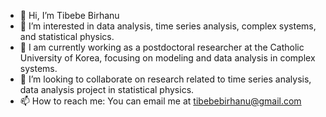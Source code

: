 - 👋 Hi, I’m Tibebe Birhanu
- 👀 I’m interested in data analysis, time series analysis, complex systems, and statistical physics.
- 🌱 I am currently working as a postdoctoral researcher at the Catholic University of Korea, focusing on modeling and data analysis in complex systems.
- 💞️ I’m looking to collaborate on research related to time series analysis, data analysis project in statistical physics. 
- 📫 How to reach me: You can email me at tibebebirhanu@gmail.com
<!---
tibebe22/tibebe22 is a ✨ special ✨ repository because its `README.md` (this file) appears on your GitHub profile.
You can click the Preview link to take a look at your changes.
--->
